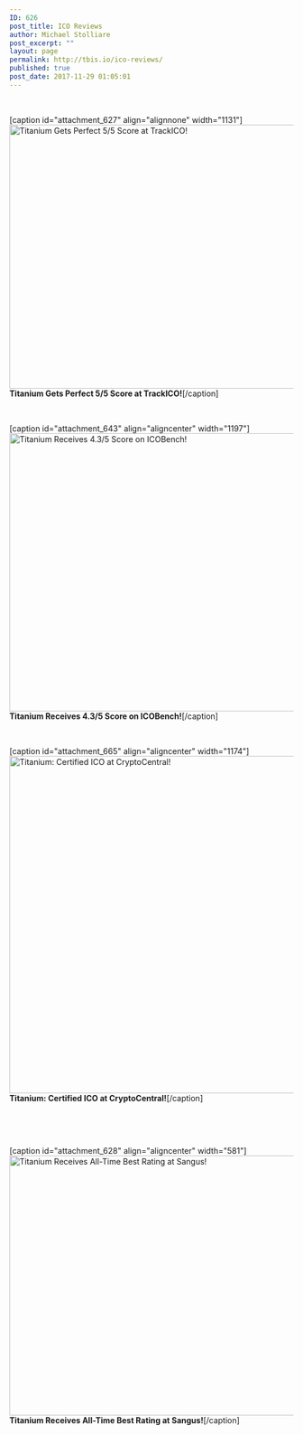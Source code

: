```yaml
---
ID: 626
post_title: ICO Reviews
author: Michael Stolliare
post_excerpt: ""
layout: page
permalink: http://tbis.io/ico-reviews/
published: true
post_date: 2017-11-29 01:05:01
---
```

&nbsp;

[caption id="attachment_627" align="alignnone" width="1131"]<a href="https://www.trackico.io/ico/titanium-blockchain-infrastructure-services"><img class="wp-image-627 size-full" src="https://tbis.io/wp-content/uploads/2017/11/Titanium-TrackICO-5-out-of-5-Rating-2-11.22.2017.png" alt="Titanium Gets Perfect 5/5 Score at TrackICO!" width="1131" height="467" /></a> <strong>Titanium Gets Perfect 5/5 Score at TrackICO!</strong>[/caption]

&nbsp;

[caption id="attachment_643" align="aligncenter" width="1197"]<img class="size-full wp-image-643" src="https://tbis.io/wp-content/uploads/2017/11/Titanium-ICOBench-4.3.png" alt="Titanium Receives 4.3/5 Score on ICOBench!" width="1197" height="492" /> <strong>Titanium Receives 4.3/5 Score on ICOBench!</strong>[/caption]

&nbsp;

[caption id="attachment_665" align="aligncenter" width="1174"]<a href="https://cryptocentral.io/index.php/ico-central"><img class="size-full wp-image-665" src="https://tbis.io/wp-content/uploads/2017/11/Titanium-Certified-ICO-CryptoCentral-12.01.2017.png" alt="Titanium: Certified ICO at CryptoCentral!" width="1174" height="597" /></a> <strong>Titanium: Certified ICO at CryptoCentral!</strong>[/caption]

&nbsp;

&nbsp;

[caption id="attachment_628" align="aligncenter" width="581"]<img class="wp-image-628 size-full" src="https://tbis.io/wp-content/uploads/2017/11/Titanium-Sangus-92.jpg" alt="Titanium Receives All-Time Best Rating at Sangus!" width="581" height="460" /> <strong>Titanium Receives All-Time Best Rating at Sangus!</strong>[/caption]